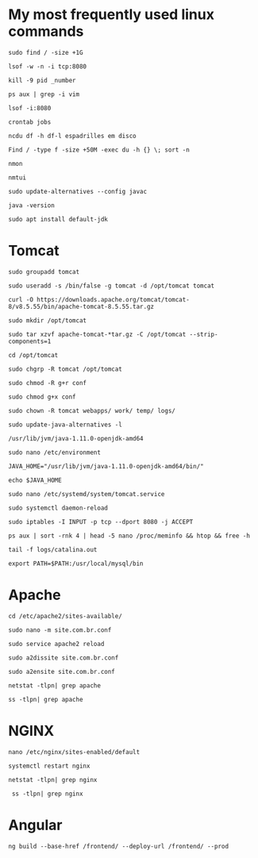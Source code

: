 # My most frequently used linux commands


```
sudo find / -size +1G
```


```
lsof -w -n -i tcp:8080
```


```
kill -9 pid _number
```


```
ps aux | grep -i vim
```


```
lsof -i:8080
```


```
crontab jobs
```


```
ncdu df -h df-l espadrilles em disco
```


```
Find / -type f -size +50M -exec du -h {} \; sort -n
```


```
nmon
```


```
nmtui
```


```
sudo update-alternatives --config javac
```


```
java -version
```


```
sudo apt install default-jdk
```

# Tomcat

```
sudo groupadd tomcat
```


```
sudo useradd -s /bin/false -g tomcat -d /opt/tomcat tomcat
```


```
curl -O https://downloads.apache.org/tomcat/tomcat-8/v8.5.55/bin/apache-tomcat-8.5.55.tar.gz
```


```
sudo mkdir /opt/tomcat
```


```
sudo tar xzvf apache-tomcat-*tar.gz -C /opt/tomcat --strip-components=1 
```


```
cd /opt/tomcat
```


```
sudo chgrp -R tomcat /opt/tomcat
```


```
sudo chmod -R g+r conf
```


```
sudo chmod g+x conf
```


```
sudo chown -R tomcat webapps/ work/ temp/ logs/
```


```
sudo update-java-alternatives -l
```


```
/usr/lib/jvm/java-1.11.0-openjdk-amd64
```

```
sudo nano /etc/environment
```

```
JAVA_HOME="/usr/lib/jvm/java-1.11.0-openjdk-amd64/bin/"
```

```
echo $JAVA_HOME
```

```
sudo nano /etc/systemd/system/tomcat.service
```

```
sudo systemctl daemon-reload
```

```
sudo iptables -I INPUT -p tcp --dport 8080 -j ACCEPT
```

```
ps aux | sort -rnk 4 | head -5 nano /proc/meminfo && htop && free -h   
```

```
tail -f logs/catalina.out
```


```
export PATH=$PATH:/usr/local/mysql/bin
```

# Apache

```
cd /etc/apache2/sites-available/
```


```
sudo nano -m site.com.br.conf
```


```
sudo service apache2 reload
```


```
sudo a2dissite site.com.br.conf
```


```
sudo a2ensite site.com.br.conf
```


```
netstat -tlpn| grep apache
```


```
ss -tlpn| grep apache
```

# NGINX

```
nano /etc/nginx/sites-enabled/default
```


```
systemctl restart nginx
```


```
netstat -tlpn| grep nginx
```

```
 ss -tlpn| grep nginx
```


# Angular


```
ng build --base-href /frontend/ --deploy-url /frontend/ --prod
```